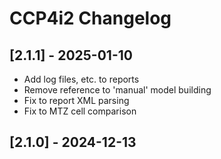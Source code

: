 # CCP4i2 Changelog

## [2.1.1] - 2025-01-10

- Add log files, etc. to reports
- Remove reference to 'manual' model building
- Fix to report XML parsing
- Fix to MTZ cell comparison

## [2.1.0] - 2024-12-13
